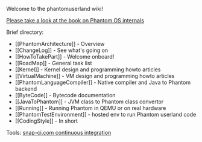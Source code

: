 Welcome to the phantomuserland wiki!

[Please take a look at the book on Phantom OS internals](https://phantomdox.readthedocs.io/en/latest/)

Brief directory:

 * [[PhantomArchitecture]] - Overview
 * [[ChangeLog]] - See what's going on
 * [[HowToTakePart]] - Welcome onboard!
 * [[RoadMap]] - General task list
 * [[Kernel]] - Kernel design and programming howto articles
 * [[VirtualMachine]] - VM design and programming howto articles
 * [[PhantomLanguageCompiler]] - Native compiler and Java to Phantom backend
 * [[ByteCode]] - Bytecode documentation
 * [[JavaToPhantom]] - JVM class to Phantom class convertor
 * [[Running]] - Running Phantom in QEMU or on real hardware
 * [[PhantomTestEnvironment]] - hosted env to run Phantom userland code
 * [[CodingStyle]] - In short

Tools: [snap-ci.com continuous integration](https://snap-ci.com/dzavalishin/phantomuserland/branch/master)
